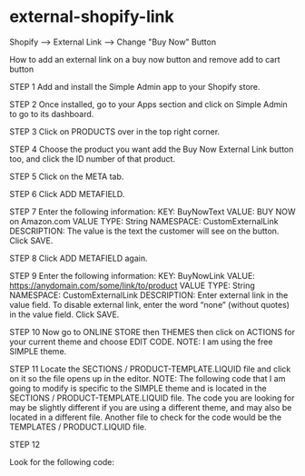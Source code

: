 # external-shopify-link

Shopify --> External Link --> Change "Buy Now" Button

How to add an external link on a buy now button and remove add to cart button

STEP 1 Add and install the Simple Admin app to your Shopify store.

STEP 2 Once installed, go to your Apps section and click on Simple Admin to go to its dashboard.

STEP 3 Click on PRODUCTS over in the top right corner.

STEP 4 Choose the product you want add the Buy Now External Link button too, and click the ID number of that product.

STEP 5 Click on the META tab.

STEP 6 Click ADD METAFIELD.

STEP 7 Enter the following information: KEY: BuyNowText VALUE: BUY NOW on Amazon.com VALUE TYPE: String NAMESPACE: CustomExternalLink DESCRIPTION: The value is the text the customer will see on the button. Click SAVE.

STEP 8 Click ADD METAFIELD again.

STEP 9 Enter the following information: KEY: BuyNowLink VALUE: https://anydomain.com/some/link/to/product VALUE TYPE: String NAMESPACE: CustomExternalLink DESCRIPTION: Enter external link in the value field. To disable external link, enter the word “none” (without quotes) in the value field. Click SAVE.

STEP 10 Now go to ONLINE STORE then THEMES then click on ACTIONS for your current theme and choose EDIT CODE. NOTE: I am using the free SIMPLE theme.

STEP 11 Locate the SECTIONS / PRODUCT-TEMPLATE.LIQUID file and click on it so the file opens up in the editor. NOTE: The following code that I am going to modify is specific to the SIMPLE theme and is located in the SECTIONS / PRODUCT-TEMPLATE.LIQUID file. The code you are looking for may be slightly different if you are using a different theme, and may also be located in a different file. Another file to check for the code would be the TEMPLATES / PRODUCT.LIQUID file.

STEP 12

Look for the following code:
